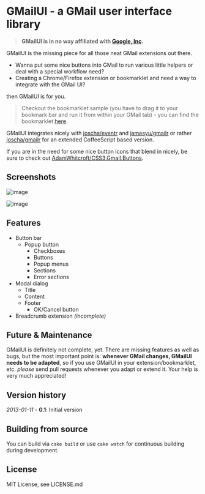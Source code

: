 # GMailUI - a GMail user interface library

> **GMailUI is in no way affiliated with [Google, Inc](http://www.google.com).**

GMailUI is the missing piece for all those neat GMail extensions out there.

* Wanna put some nice buttons into GMail to run various little helpers or deal with a special workflow need?
* Creating a Chrome/Firefox extension or bookmarklet and need a way to integrate with the GMail UI?

then GMailUI is for you.

> Checkout the bookmarklet sample (you have to drag it to your bookmark bar and run it from within your GMail tab) - you can find the bookmarklet [here](http://joscha.github.com/gmailui/).


GMailUI integrates nicely with [joscha/eventr](https://github.com/joscha/eventr) and [jamesyu/gmailr](https://github.com/jamesyu/gmailr) or rather [joscha/gmailr](https://github.com/joscha/gmailr) for an extended CoffeeScript based version.

If you are in the need for some nice button icons that blend in nicely, be sure to check out [AdamWhitcroft/CSS3.Gmail.Buttons](https://github.com/AdamWhitcroft/CSS3.Gmail.Buttons).

## Screenshots

![image](//raw.github.com/joscha/gmailui/gh-pages/images/dropdown.png)

![image](//raw.github.com/joscha/gmailui/gh-pages/images/modal.png)


## Features
* Button bar
	* Popup button
		* Checkboxes
		* Buttons
		* Popup menus
		* Sections
		* Error sections
* Modal dialog
	* Title
	* Content
	* Footer
		* OK/Cancel button
* Breadcrumb extension _(incomplete)_

## Future & Maintenance
GMailUI is definitely not complete, yet. There are missing features as well as bugs, but the most important point is: **whenever GMail changes, GMailUI needs to be adapted**, so if you use GMailUI in your extension/bookmarklet, etc. _please_ send pull requests whenever you adapt or extend it. Your help is very much appreciated!

## Version history
_2013-01-11_ - **0.1**: Initial version


## Building from source
You can build via `cake build` or use `cake watch` for continuous building during development.

## License
MIT License, see LICENSE.md
